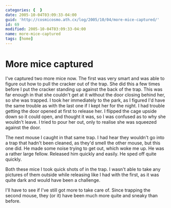 ```yaml
---
categories: {  }
date: 2005-10-04T03:09:33-04:00
guid: 'http://cosmicosmo.ath.cx/log/2005/10/04/more-mice-captured/'
id: 69
modified: 2005-10-04T03:09:33-04:00
name: more-mice-captured
tags: [home]
---
```


More mice captured
==================

I've captured two more mice now.  The first was very smart and was able to figure out how to pull the cracker out of the trap.  She did this a few times before I put the cracker standing up against the back of the trap.  This was far enough in that she couldn't get at it without the door closing behind her, so she was trapped.  I took her immediately to the park, as I figured I'd have the same trouble as with the last one if I kept her for the night.  I had trouble getting the door opened at first to release her.  I flipped the cage upside down so it could open, and thought it was, so I was confused as to why she wouldn't leave.  I tried to pour her out, only to realise she was squeezed against the door.

The next mouse I caught in that same trap.  I had hear they wouldn't go into a trap that hadn't been cleaned, as they'd smell the other mouse, but this one did.  He made some noise trying to get out, which woke me up.  He was a rather large fellow.  Released him quickly and easily.  He sped off quite quickly.

Both these mice I took quick shots of in the trap.  I wasn't able to take any pictures of them outside while releasing like I had with the first, as it was quite dark and would have been a challenge.

I'll have to see if I've still got more to take care of.  Since trapping the second mouse, they (or it) have been much more quite and sneaky than before.
